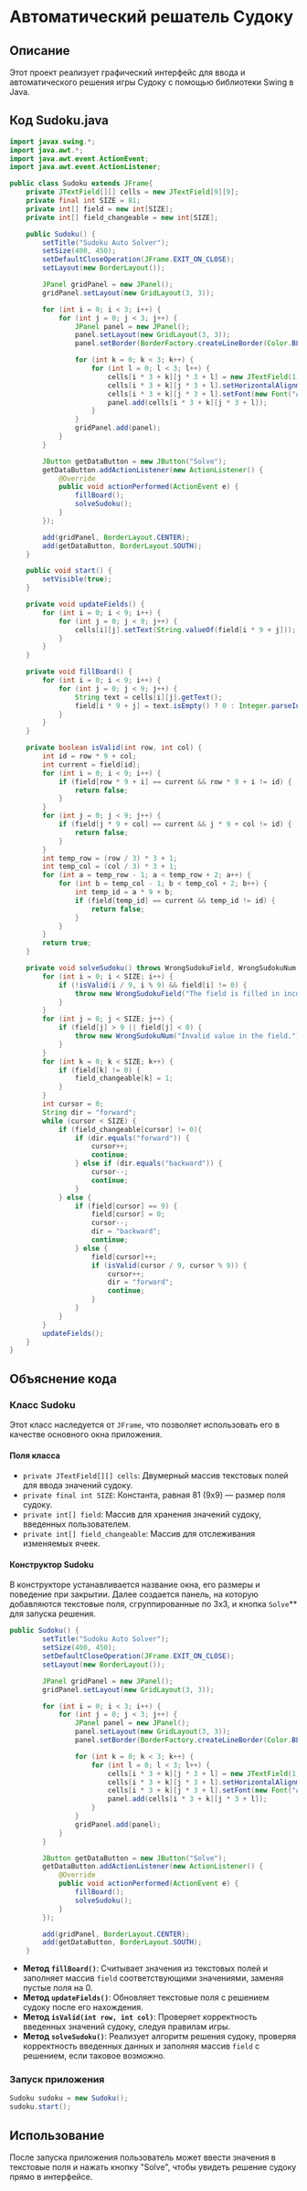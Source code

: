 # Автоматический решатель Судоку

## Описание
Этот проект реализует графический интерфейс для ввода и автоматического решения игры Судоку с помощью библиотеки Swing в Java. 

## Код Sudoku.java

```java
import javax.swing.*;
import java.awt.*;
import java.awt.event.ActionEvent;
import java.awt.event.ActionListener;

public class Sudoku extends JFrame{
    private JTextField[][] cells = new JTextField[9][9];
    private final int SIZE = 81;
    private int[] field = new int[SIZE];
    private int[] field_changeable = new int[SIZE];

    public Sudoku() {
        setTitle("Sudoku Auto Solver");
        setSize(400, 450);
        setDefaultCloseOperation(JFrame.EXIT_ON_CLOSE);
        setLayout(new BorderLayout());

        JPanel gridPanel = new JPanel();
        gridPanel.setLayout(new GridLayout(3, 3));

        for (int i = 0; i < 3; i++) {
            for (int j = 0; j < 3; j++) {
                JPanel panel = new JPanel();
                panel.setLayout(new GridLayout(3, 3));
                panel.setBorder(BorderFactory.createLineBorder(Color.BLACK, 2));

                for (int k = 0; k < 3; k++) {
                    for (int l = 0; l < 3; l++) {
                        cells[i * 3 + k][j * 3 + l] = new JTextField(1);
                        cells[i * 3 + k][j * 3 + l].setHorizontalAlignment(JTextField.CENTER);
                        cells[i * 3 + k][j * 3 + l].setFont(new Font("Arial", Font.BOLD, 18));
                        panel.add(cells[i * 3 + k][j * 3 + l]);
                    }
                }
                gridPanel.add(panel);
            }
        }

        JButton getDataButton = new JButton("Solve");
        getDataButton.addActionListener(new ActionListener() {
            @Override
            public void actionPerformed(ActionEvent e) {
                fillBoard();
                solveSudoku();
            }
        });

        add(gridPanel, BorderLayout.CENTER);
        add(getDataButton, BorderLayout.SOUTH);
    }

    public void start() {
        setVisible(true);
    }

    private void updateFields() {
        for (int i = 0; i < 9; i++) {
            for (int j = 0; j < 9; j++) {
                cells[i][j].setText(String.valueOf(field[i * 9 + j]));
            }
        }
    }

    private void fillBoard() {
        for (int i = 0; i < 9; i++) {
            for (int j = 0; j < 9; j++) {
                String text = cells[i][j].getText();
                field[i * 9 + j] = text.isEmpty() ? 0 : Integer.parseInt(text);
            }
        }
    }

    private boolean isValid(int row, int col) {
        int id = row * 9 + col;
        int current = field[id];
        for (int i = 0; i < 9; i++) {
            if (field[row * 9 + i] == current && row * 9 + i != id) {
                return false;
            }
        }
        for (int j = 0; j < 9; j++) {
            if (field[j * 9 + col] == current && j * 9 + col != id) {
                return false;
            }
        }
        int temp_row = (row / 3) * 3 + 1;
        int temp_col = (col / 3) * 3 + 1;
        for (int a = temp_row - 1; a < temp_row + 2; a++) {
            for (int b = temp_col - 1; b < temp_col + 2; b++) {
                int temp_id = a * 9 + b;
                if (field[temp_id] == current && temp_id != id) {
                    return false;
                }
            }
        }
        return true;
    }

    private void solveSudoku() throws WrongSudokuField, WrongSudokuNum {
        for (int i = 0; i < SIZE; i++) {
            if (!isValid(i / 9, i % 9) && field[i] != 0) {
                throw new WrongSudokuField("The field is filled in incorrectly.");
            }
        }
        for (int j = 0; j < SIZE; j++) {
            if (field[j] > 9 || field[j] < 0) {
                throw new WrongSudokuNum("Invalid value in the field.");
            }
        }
        for (int k = 0; k < SIZE; k++) {
            if (field[k] != 0) {
                field_changeable[k] = 1;
            }
        }
        int cursor = 0;
        String dir = "forward";
        while (cursor < SIZE) {
            if (field_changeable[cursor] != 0){
                if (dir.equals("forward")) {
                    cursor++;
                    continue;
                } else if (dir.equals("backward")) {
                    cursor--;
                    continue;
                }
            } else {
                if (field[cursor] == 9) {
                    field[cursor] = 0;
                    cursor--;
                    dir = "backward";
                    continue;
                } else {
                    field[cursor]++;
                    if (isValid(cursor / 9, cursor % 9)) {
                        cursor++;
                        dir = "forward";
                        continue;
                    }
                }
            }
        }
        updateFields();
    }
}
```

## Объяснение кода

### Класс Sudoku
Этот класс наследуется от `JFrame`, что позволяет использовать его в качестве основного окна приложения.

#### Поля класса
- `private JTextField[][] cells`: Двумерный массив текстовых полей для ввода значений cудоку.
- `private final int SIZE`: Константа, равная 81 (9x9) — размер поля cудоку.
- `private int[] field`: Массив для хранения значений cудоку, введенных пользователем.
- `private int[] field_changeable`: Массив для отслеживания изменяемых ячеек.

#### Конструктор Sudoku
В конструкторе устанавливается название окна, его размеры и поведение при закрытии. Далее создается панель, на которую добавляются текстовые поля, сгруппированные по 3x3, и кнопка `Solve`** для запуска решения.

```java
public Sudoku() {
        setTitle("Sudoku Auto Solver");
        setSize(400, 450);
        setDefaultCloseOperation(JFrame.EXIT_ON_CLOSE);
        setLayout(new BorderLayout());

        JPanel gridPanel = new JPanel();
        gridPanel.setLayout(new GridLayout(3, 3));

        for (int i = 0; i < 3; i++) {
            for (int j = 0; j < 3; j++) {
                JPanel panel = new JPanel();
                panel.setLayout(new GridLayout(3, 3));
                panel.setBorder(BorderFactory.createLineBorder(Color.BLACK, 2));

                for (int k = 0; k < 3; k++) {
                    for (int l = 0; l < 3; l++) {
                        cells[i * 3 + k][j * 3 + l] = new JTextField(1);
                        cells[i * 3 + k][j * 3 + l].setHorizontalAlignment(JTextField.CENTER);
                        cells[i * 3 + k][j * 3 + l].setFont(new Font("Arial", Font.BOLD, 18));
                        panel.add(cells[i * 3 + k][j * 3 + l]);
                    }
                }
                gridPanel.add(panel);
            }
        }

        JButton getDataButton = new JButton("Solve");
        getDataButton.addActionListener(new ActionListener() {
            @Override
            public void actionPerformed(ActionEvent e) {
                fillBoard();
                solveSudoku();
            }
        });

        add(gridPanel, BorderLayout.CENTER);
        add(getDataButton, BorderLayout.SOUTH);
    }
```


- **Метод `fillBoard()`**: Считывает значения из текстовых полей и заполняет массив `field` соответствующими значениями, заменяя пустые поля на 0.
- **Метод `updateFields()`**: Обновляет текстовые поля с решением судоку после его нахождения.
- **Метод `isValid(int row, int col)`**: Проверяет корректность введенных значений судоку, следуя правилам игры.
- **Метод `solveSudoku()`**: Реализует алгоритм решения судоку, проверяя корректность введенных данных и заполняя массив `field` с решением, если таковое возможно.

### Запуск приложения

```java
Sudoku sudoku = new Sudoku();
sudoku.start();
```

## Использование
После запуска приложения пользователь может ввести значения в текстовые поля и нажать кнопку "Solve", чтобы увидеть решение судоку прямо в интерфейсе.
